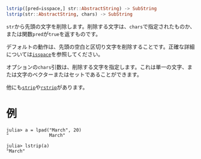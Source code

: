 ```julia
lstrip([pred=isspace,] str::AbstractString) -> SubString
lstrip(str::AbstractString, chars) -> SubString
```

`str`から先頭の文字を削除します。削除する文字は、`chars`で指定されたものか、または関数`pred`が`true`を返すものです。

デフォルトの動作は、先頭の空白と区切り文字を削除することです。正確な詳細については[`isspace`](@ref)を参照してください。

オプションの`chars`引数は、削除する文字を指定します。これは単一の文字、または文字のベクターまたはセットであることができます。

他にも[`strip`](@ref)や[`rstrip`](@ref)があります。

# 例

```jldoctest
julia> a = lpad("March", 20)
"               March"

julia> lstrip(a)
"March"
```
